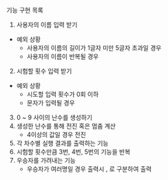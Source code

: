 기능 구현 목록 

1. 사용자의 이름 입력 받기 
  - 예외 상황
    - 사용자의 이름의 길이가 1글자 미만 5글자 초과일 경우 
    - 사용자의 이름이 반복될 경우
2. 시험할 횟수 입력 받기 
  - 예외 상황 
    - 시도할 입력 횟수가 0회 이하 
    - 문자가 입력될 경우 
3. 0 ~ 9 사이의 난수를 생성하기
4. 생성한 난수를 통해 전진 혹은 멈춤 계산 
    - 4이상의 값일 경우 전진 
5. 각 차수별 실행 결과를 출력하는 기능  
6. 시험할 횟수만큼 3번, 4번, 5번의 기능을 반복 
7. 우승자를 가려내는 기능 
    - 우승자가 여러명일 경우 출력시 , 로 구분하여 출력 